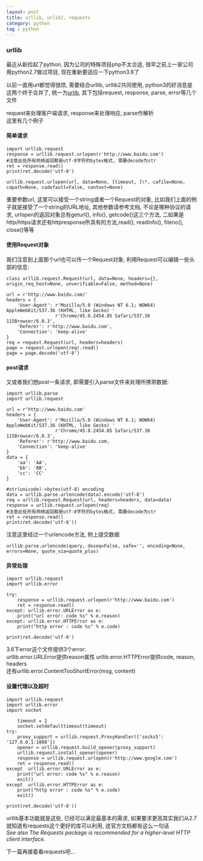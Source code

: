 ```yaml
---
layout: post
title: urllib, urlib2, requests
category: python
tag : python
---
```


### urllib  

最近从新捡起了python, 因为公司的特殊项目php不太合适, 很早之前上一家公司用python2.7做过项目, 现在重新要适应一下python3.6了  

以前一直用url都觉得很烦, 需要结合urllib, urllib2共同使用, python3的好消息是这两个终于合并了, 统一为[urlib](https://github.com/python/cpython/tree/3.6/Lib/urllib/), 其下包括request, response, parse, error等几个文件  

request来处理客户端请求, response来处理响应, parse作解析  
这里有几个例子  


#### 简单请求


```
import urllib.request 
response = urllib.request.urlopen(r'http://www.baidu.com')
#注意此处所有网络返回都是utf-8字符的bytes格式, 需要decode为str   
ret = response.read()
print(ret.decode('utf-8')

```

```
urllib.request.urlopen(url, data=None, [timeout, ]\*, cafile=None, capath=None, cadefault=False, context=None)
```

重要参数url, 这里可以接受一个string或者一个Request的对象, 比如我们上面的例子就是接受了一个string的URL地址, 其他参数请参考文档, 不论是哪种协议的请求, urlopen的返回对象总有geturl(), info(), getcode()这三个方法, 二如果是http/https请求还有httpresponse所具有的方法,read(), readinfo(), fileno(), close()等等  

#### 使用Request对象
我们注意到上面那个url也可以传一个Request对象, 利用Request可以编辑一些头部的信息:    

```
class urllib.request.Request(url, data=None, headers={}, origin_req_host=None, unverifiable=False, method=None)
```

```
url = r'http://www.baidu.com/'
headers = {
    'User-Agent': r'Mozilla/5.0 (Windows NT 6.1; WOW64) AppleWebKit/537.36 (KHTML, like Gecko) '
                  r'Chrome/45.0.2454.85 Safari/537.36 115Browser/6.0.3',
    'Referer': r'http://www.baidu.com',
    'Connection': 'keep-alive'
}
req = request.Request(url, headers=headers)
page = request.urlopen(req).read()
page = page.decode('utf-8')
```

#### post请求  

又或者我们想post一条请求, 即需要引入parse文件来处理所携带数据: 
 
```
import urllib.parse
import urllib.request

url = r'http://www.baidu.com'
headers = {
    'User-Agent': r'Mozilla/5.0 (Windows NT 6.1; WOW64) AppleWebKit/537.36 (KHTML, like Gecko) '
                  r'Chrome/45.0.2454.85 Safari/537.36 115Browser/6.0.3',
    'Referer': r'http://www.baidu.com,
    'Connection': 'keep-alive'
}
data = {
    'aa': 'AA',
    'bb': 'BB',
    'cc': 'CC'
}

#str(unicode)->bytes(utf-8) encoding
data = urllib.parse.urlencode(data).encode('utf-8')
req = urllib.request.Request(url, headers=headers, data=data)
response = urllib.request.urlopen(req)
#注意此处所有网络返回都是utf-8字符的bytes格式, 需要decode为str   
ret = response.read()
print(ret.decode('utf-8'))

```

注意这里经过一个urlencode方法, 附上提交数据  


```
urllib.parse.urlencode(query, doseq=False, safe='', encoding=None, errors=None, quote_via=quote_plus)
```  

 
#### 异常处理  

```
import urllib.request
import urllib.error  

try:
	response = urllib.request.urlopen(r'http://www.baidu.com')
	ret = response.read()
except: urllib.error.URLError as e:
	print("url error: code %s" % e.reason)
except: urllib.error.HTTPError as e:
	print("http error : code %s" % e.code)

print(ret.decode('utf-8')

```

3.6下error这个文件提供3个error:  
urllib.error.URLError提供reason属性  urllib.error.HTTPError提供code, reason, headers  
还有urllib.error.ContentTooShortError(msg, content)   

#### 设置代理以及超时  

```
import urllib.request
import urllib.error  
import socket

	timeout = 2
	socket.setdefaulttimeout(timeout) 
try:
	proxy_support = urllib.request.ProxyHandler({'socks5': '127.0.0.1:1080'})
	opener = urllib.request.build_opener(proxy_support)
	urllib.request.install_opener(opener)
	response = urllib.request.urlopen(r'http://www.google.com')
	ret = response.read()
except  urllib.error.URLError as e:
    print("url error: code %s" % e.reason)
    exit()
except  urllib.error.HTTPError as e:
    print("http error : code %s" % e.code)
    exit()

print(ret.decode('utf-8'))

```

urllib基本功能就是这些, 已经可以满足最基本的需求, 如果要求更高其实我们从2.7就知道有requests这个更好的库可以利用, 连官方文档都有这么一句话  
*See also The Requests package is recommended for a higher-level HTTP client interface.*  

下一篇再接着看requests吧...










